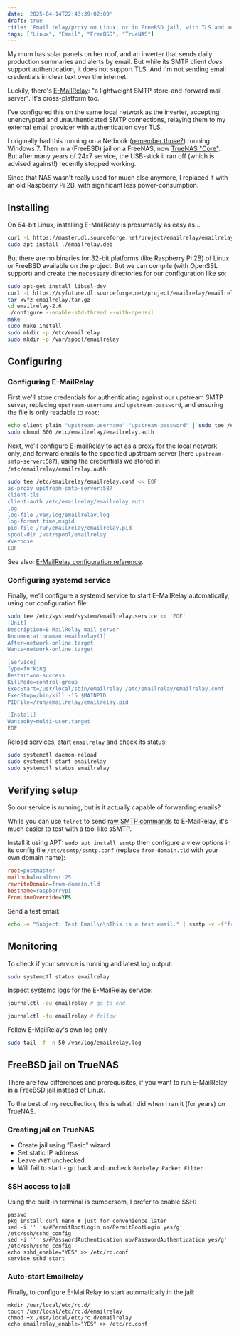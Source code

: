```yaml
---
date: '2025-04-14T22:43:39+02:00'
draft: true
title: 'Email relay/proxy on Linux, or in FreeBSD jail, with TLS and authentication'
tags: ["Linux", "Email", "FreeBSD", "TrueNAS"]
---
```


My mum has solar panels on her roof, and an inverter that sends daily production summaries and alerts by email. But while its SMTP client *does* support authentication, it does not support TLS. And I'm not sending email credentials in clear text over the internet.

Luckily, there's [E-MailRelay](https://emailrelay.sourceforge.net/): "a lightweight SMTP store-and-forward mail server". It's cross-platform too.

<!--more-->

I've configured this on the same local network as the inverter, accepting unencrypted and unauthenticated SMTP connections, relaying them to my external email provider with authentication over TLS.

I originally had this running on a Netbook ([remember those?](https://en.wikipedia.org/wiki/Netbook)) running Windows 7. Then in a (FreeBSD) jail on a FreeNAS, now [TrueNAS "Core"](https://www.truenas.com/truenas-core/). But after many years of 24x7 service, the USB-stick it ran off (which is advised against!) recently stopped working.

Since that NAS wasn't really used for much else anymore, I replaced it with an old Raspberry Pi 2B, with significant less power-consumption.

## Installing

On 64-bit Linux, installing E-MailRelay is presumably as easy as...

```bash
curl -L https://master.dl.sourceforge.net/project/emailrelay/emailrelay/2.6/emailrelay_2.6_amd64-deb12.deb -o emailrelay.deb
sudo apt install ./emailrelay.deb
```

But there are no binaries for 32-bit platforms (like Raspberry Pi 2B) of Linux or FreeBSD available on the project. But we can compile  (with OpenSSL support) and create the necessary directories for our configuration like so:

```bash
sudo apt-get install libssl-dev
curl -L https://cyfuture.dl.sourceforge.net/project/emailrelay/emailrelay/2.6/emailrelay-2.6-src.tar.gz -o emailrelay.tar.gz
tar xvfz emailrelay.tar.gz
cd emailrelay-2.6
./configure --enable-std-thread --with-openssl
make
sudo make install
sudo mkdir -p /etc/emailrelay
sudo mkdir -p /var/spool/emailrelay
```

## Configuring

### Configuring E-MailRelay

First we'll store credentials for authenticating against our upstream SMTP server, replacing `upstream-username` and `upstream-password`, and ensuring the file is only readable to `root`:

```bash
echo client plain "upstream-username" "upstream-password" | sudo tee /etc/emailrelay/emailrelay.auth
sudo chmod 600 /etc/emailrelay/emailrelay.auth
```

Next, we'll configure E-mailRelay to act as a proxy for the local network only, and forward emails to the specified upstream server (here `upstream-smtp-server:587`), using the credentials we stored in `/etc/emailrelay/emailrelay.auth`:

```bash
sudo tee /etc/emailrelay/emailrelay.conf << EOF
as-proxy upstream-smtp-server:587
client-tls
client-auth /etc/emailrelay/emailrelay.auth
log
log-file /var/log/emailrelay.log
log-format time,msgid
pid-file /run/emailrelay/emailrelay.pid
spool-dir /var/spool/emailrelay
#verbose
EOF
```

See also: [E-MailRelay configuration reference](https://emailrelay.sourceforge.net/index.html#reference_md_Configuration).

### Configuring systemd service

Finally, we'll configure a systemd service to start E-MailRelay automatically, using our configuration file:

```bash
sudo tee /etc/systemd/system/emailrelay.service << 'EOF'
[Unit]
Description=E-MailRelay mail server
Documentation=man:emailrelay(1)
After=network-online.target
Wants=network-online.target

[Service]
Type=forking
Restart=on-success
KillMode=control-group
ExecStart=/usr/local/sbin/emailrelay /etc/emailrelay/emailrelay.conf
ExecStop=/bin/kill -15 $MAINPID
PIDFile=/run/emailrelay/emailrelay.pid

[Install]
WantedBy=multi-user.target
EOF
```

Reload services, start `emailrelay` and check its status:

```bash
sudo systemctl daemon-reload
sudo systemctl start emailrelay
sudo systemctl status emailrelay
```

## Verifying setup

So our service is running, but is it actually capable of forwarding emails?

While you can use `telnet` to send [raw SMTP commands](https://en.wikipedia.org/wiki/Simple_Mail_Transfer_Protocol#SMTP_transport_example) to E-MailRelay, it's much easier to test with a tool like sSMTP.

Install it using APT: `sudo apt install ssmtp` then configure a view options in its config file `/etc/ssmtp/ssmtp.conf` (replace `from-domain.tld` with your own domain name):

```ini
root=postmaster
mailhub=localhost:25
rewriteDomain=from-domain.tld
hostname=raspberrypi
FromLineOverride=YES
```

Send a test email:

```bash
echo -e "Subject: Test Email\n\nThis is a test email." | ssmtp -v -f"from-address@from-domain.tld" to-address@to-domain.tld
```

## Monitoring

To check if your service is running and latest log output:

```bash
sudo systemctl status emailrelay
```

Inspect systemd logs for the E-MailRelay service:

```bash
journalctl -eu emailrelay # go to end

journalctl -fu emailrelay # follow
```

Follow E-MailRelay's own log only

```bash
sudo tail -f -n 50 /var/log/emailrelay.log
```

## FreeBSD jail on TrueNAS

There are few differences and prerequisites, if you want to run E-MailRelay in a FreeBSD jail instead of Linux.

To the best of my recollection, this is what I did when I ran it (for years) on TrueNAS.

### Creating jail on TrueNAS

- Create jail using "Basic" wizard
- Set static IP address
- Leave `VNET` unchecked
- Will fail to start - go back and uncheck `Berkeley Packet Filter`

### SSH access to jail

Using the built-in terminal is cumbersom, I prefer to enable SSH:

```shell
passwd
pkg install curl nano # just for convenience later
sed -i '' 's/#PermitRootLogin no/PermitRootLogin yes/g' /etc/ssh/sshd_config
sed -i '' 's/#PasswordAuthentication no/PasswordAuthentication yes/g' /etc/ssh/sshd_config
echo sshd_enable="YES" >> /etc/rc.conf
service sshd start
```

### Auto-start Emailrelay

Finally, to configure E-MailRelay to start automatically in the jail:

```shell
mkdir /usr/local/etc/rc.d/
touch /usr/local/etc/rc.d/emailrelay
chmod +x /usr/local/etc/rc.d/emailrelay
echo emailrelay_enable="YES" >> /etc/rc.conf
```
